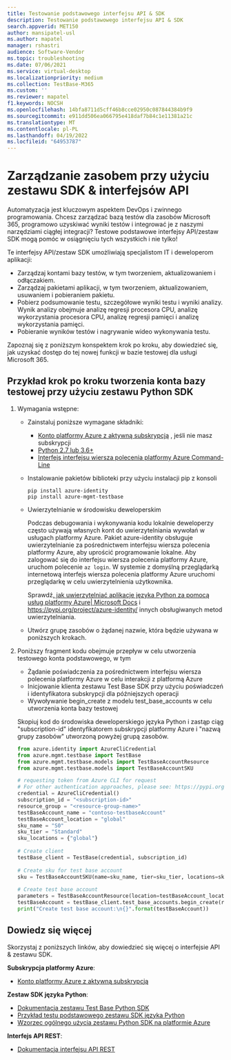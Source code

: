 ```yaml
---
title: Testowanie podstawowego interfejsu API & SDK
description: Testowanie podstawowego interfejsu API & SDK
search.appverid: MET150
author: mansipatel-usl
ms.author: mapatel
manager: rshastri
audience: Software-Vendor
ms.topic: troubleshooting
ms.date: 07/06/2021
ms.service: virtual-desktop
ms.localizationpriority: medium
ms.collection: TestBase-M365
ms.custom: ''
ms.reviewer: mapatel
f1.keywords: NOCSH
ms.openlocfilehash: 14bfa8711d5cff46b8cce02950c087844384b9f9
ms.sourcegitcommit: e911dd506ea066795e418daf7b84c1e11381a21c
ms.translationtype: MT
ms.contentlocale: pl-PL
ms.lasthandoff: 04/19/2022
ms.locfileid: "64953787"
---
```

# <a name="manage-your-resource-with-sdk--apis"></a>Zarządzanie zasobem przy użyciu zestawu SDK & interfejsów API

Automatyzacja jest kluczowym aspektem DevOps i zwinnego programowania. Chcesz zarządzać bazą testów dla zasobów Microsoft 365, programowo uzyskiwać wyniki testów i integrować je z naszymi narzędziami ciągłej integracji? Testowe podstawowe interfejsy API/zestaw SDK mogą pomóc w osiągnięciu tych wszystkich i nie tylko!

Te interfejsy API/zestaw SDK umożliwiają specjalistom IT i deweloperom aplikacji:

- Zarządzaj kontami bazy testów, w tym tworzeniem, aktualizowaniem i odłączakiem.
- Zarządzaj pakietami aplikacji, w tym tworzeniem, aktualizowaniem, usuwaniem i pobieraniem pakietu.
- Pobierz podsumowanie testu, szczegółowe wyniki testu i wyniki analizy. Wynik analizy obejmuje analizę regresji procesora CPU, analizę wykorzystania procesora CPU, analizę regresji pamięci i analizę wykorzystania pamięci.
- Pobieranie wyników testów i nagrywanie wideo wykonywania testu.

Zapoznaj się z poniższym konspektem krok po kroku, aby dowiedzieć się, jak uzyskać dostęp do tej nowej funkcji w bazie testowej dla usługi Microsoft 365.

## <a name="a-step-by-step-example-of-test-base-account-creation-by-using-python-sdk"></a>Przykład krok po kroku tworzenia konta bazy testowej przy użyciu zestawu Python SDK

1. Wymagania wstępne:

   - Zainstaluj poniższe wymagane składniki:

     - [Konto platformy Azure z aktywną subskrypcją](https://azure.microsoft.com/free/?utm_source=campaign&utm_campaign=python-dev-center&mktingSource=environment-setup) , jeśli nie masz subskrypcji
     - [Python 2.7 lub 3.6+](https://www.python.org/downloads)
     - [Interfejs interfejsu wiersza polecenia platformy Azure Command-Line](/cli/azure/install-azure-cli)

   - Instalowanie pakietów biblioteki przy użyciu instalacji pip z konsoli

     ```console
     pip install azure-identity
     pip install azure-mgmt-testbase
     ```

   - Uwierzytelnianie w środowisku deweloperskim

     Podczas debugowania i wykonywania kodu lokalnie deweloperzy często używają własnych kont do uwierzytelniania wywołań w usługach platformy Azure. Pakiet azure-identity obsługuje uwierzytelnianie za pośrednictwem interfejsu wiersza polecenia platformy Azure, aby uprościć programowanie lokalne. Aby zalogować się do interfejsu wiersza polecenia platformy Azure, uruchom polecenie `az login`. W systemie z domyślną przeglądarką internetową interfejs wiersza polecenia platformy Azure uruchomi przeglądarkę w celu uwierzytelnienia użytkownika.

     Sprawdź[, jak uwierzytelniać aplikacje języka Python za pomocą usług platformy Azure| Microsoft Docs](/azure/developer/python/azure-sdk-authenticate) i <https://pypi.org/project/azure-identity/> innych obsługiwanych metod uwierzytelniania.

   - Utwórz grupę zasobów o żądanej nazwie, która będzie używana w poniższych krokach.

2. Poniższy fragment kodu obejmuje przepływ w celu utworzenia testowego konta podstawowego, w tym

   - Żądanie poświadczenia za pośrednictwem interfejsu wiersza polecenia platformy Azure w celu interakcji z platformą Azure
   - Inicjowanie klienta zestawu Test Base SDK przy użyciu poświadczeń i identyfikatora subskrypcji dla późniejszych operacji
   - Wywoływanie begin_create z modelu test_base_accounts w celu utworzenia konta bazy testowej

   Skopiuj kod do środowiska deweloperskiego języka Python i zastąp ciąg "subscription-id" identyfikatorem subskrypcji platformy Azure i "nazwą grupy zasobów" utworzoną powyżej grupą zasobów.

   ```python
   from azure.identity import AzureCliCredential
   from azure.mgmt.testbase import TestBase
   from azure.mgmt.testbase.models import TestBaseAccountResource
   from azure.mgmt.testbase.models import TestBaseAccountSKU

   # requesting token from Azure CLI for request
   # For other authentication approaches, please see: https://pypi.org/project/azure-identity/
   credential = AzureCliCredential()
   subscription_id = "<subscription-id>"
   resource_group = "<resource-group-name>"
   testBaseAccount_name = "contoso-testbaseAccount"
   testBaseAccount_location = "global"
   sku_name = "S0"
   sku_tier = "Standard"
   sku_locations = {"global"}
  
   # Create client
   testBase_client = TestBase(credential, subscription_id)
  
   # Create sku for test base account
   sku = TestBaseAccountSKU(name=sku_name, tier=sku_tier, locations=sku_locations)
  
   # Create test base account
   parameters = TestBaseAccountResource(location=testBaseAccount_location, sku=sku)
   testBaseAccount = testBase_client.test_base_accounts.begin_create(resource_group, testBaseAccount_name, parameters).result()
   print("Create test base account:\n{}".format(testBaseAccount))
   ```

## <a name="learn-more"></a>Dowiedz się więcej

Skorzystaj z poniższych linków, aby dowiedzieć się więcej o interfejsie API & zestawu SDK.

**Subskrypcja platformy Azure**:

- [Konto platformy Azure z aktywną subskrypcją](https://azure.microsoft.com/free/?utm_source=campaign&utm_campaign=python-dev-center&mktingSource=environment-setup)

**Zestaw SDK języka Python**:

- [Dokumentacja zestawu Test Base Python SDK](/python/api/overview/azure/mgmt-testbase-readme)
- [Przykład testu podstawowego zestawu SDK języka Python](https://aka.ms/testbase-sample-py)
- [Wzorzec ogólnego użycia zestawu Python SDK na platformie Azure](/azure/developer/python/azure-sdk-overview#provision-and-manage-azure-resources-with-management-libraries)

**Interfejs API REST**:

- [Dokumentacja interfejsu API REST](https://aka.ms/testbase-api)
